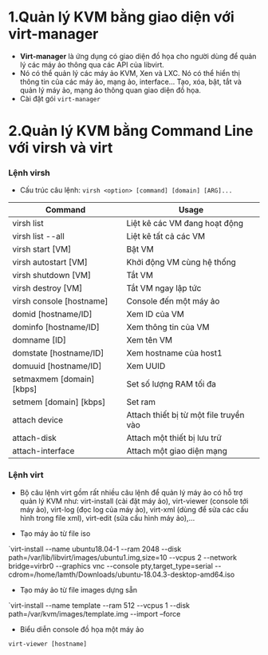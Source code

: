 # 1.Quản lý KVM bằng giao diện với virt-manager

- **Virt-manager** là ứng dụng có giao diện đồ họa cho người dùng để quản lý các máy ảo thông qua các API của libvirt.
- Nó có thể quản lý các máy ảo KVM, Xen và LXC. Nó có thể hiển thị thông tin của các máy ảo, mạng ảo, interface… Tạo, xóa, bật, tắt và quản lý máy ảo, mạng áo thông quan giao diện đồ họa.
- Cài đặt gói `virt-manager`

# 2.Quản lý KVM bằng Command Line với virsh và virt

### Lệnh virsh

- Cấu trúc câu lệnh: `virsh <option> [command] [domain] [ARG]...`


| Command | Usage
| ------- | ------------
| virsh list | Liệt kê các VM đang hoạt động
| virsh list --all | Liệt kê tất cả các VM
| virsh start [VM] | Bật VM
| virsh autostart [VM] | Khởi động VM cùng hệ thống
| virsh shutdown [VM] | Tắt VM
| virsh destroy [VM] | Tắt VM ngay lập tức
| virsh console [hostname] | Console đến một máy ảo
| domid [hostname/ID] | Xem ID của VM
| dominfo [hostname/ID] | Xem thông tin của VM
| domname [ID] | Xem tên VM
| domstate [hostname/ID] | Xem hostname của host1
| domuuid [hostname/ID] | Xem UUID
| setmaxmem [domain] [kbps] | Set số lượng RAM tối đa
| setmem [domain] [kbps] |Set ram
| attach device | Attach thiết bị từ một file truyền vào
| attach-disk | Attach một thiết bị lưu trữ
| attach-interface | Attach một giao diện mạng


### Lệnh virt

- Bộ câu lệnh virt gồm rất nhiều câu lệnh để quản lý máy ảo có hỗ trợ quản lý KVM như: virt-install (cài đặt máy ảo), virt-viewer (console tới máy ảo), virt-log (đọc log của máy ảo), virt-xml (dùng để sửa các cấu hình trong file xml), virt-edit (sửa cấu hình máy ảo),…

- Tạo máy ảo từ file iso

`virt-install 
--name ubuntu18.04-1 
--ram 2048
--disk path=/var/lib/libvirt/images/ubuntu1.img,size=10 
--vcpus 2 
--network bridge=virbr0 
--graphics vnc 
--console pty,target_type=serial 
--cdrom=/home/lamth/Downloads/ubuntu-18.04.3-desktop-amd64.iso

- Tạo máy ảo từ file images dựng sẵn

`virt-install 
  --name template 
  --ram 512 
  --vcpus 1 
  --disk path=/var/kvm/images/template.img --import –force
  
-  Biểu diễn console đồ họa một máy ảo

`virt-viewer [hostname]`

